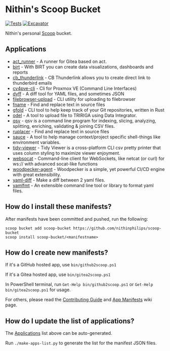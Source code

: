 # Nithin's Scoop Bucket

[![Tests](https://github.com/nithinphilips/scoop-bucket/actions/workflows/ci.yml/badge.svg)](https://github.com/nithinphilips/scoop-bucket/actions/workflows/ci.yml) [![Excavator](https://github.com/nithinphilips/scoop-bucket/actions/workflows/excavator.yml/badge.svg)](https://github.com/nithinphilips/scoop-bucket/actions/workflows/excavator.yml)

Nithin's personal [Scoop](https://scoop.sh) bucket.

## Applications

* [act_runner](https://gitea.com/gitea/act_runner) - A runner for Gitea based on act.
* [birt](https://eclipse-birt.github.io/birt-website) - With BIRT you can create data visualizations, dashboards and reports
* [cb_thunderlink](https://github.com/CamielBouchier/cb_thunderlink) - CB Thunderlink allows you to create direct link to thunderbird emails
* [cv4pve-cli](https://github.com/Corsinvest/cv4pve-cli) - Cli for Proxmox VE (Command Line Interfaces)
* [dyff](https://github.com/homeport/dyff) - A diff tool for YAML files, and sometimes JSON
* [filebrowser-upload](https://github.com/spotdemo4/filebrowser-upload) - CLI utility for uploading to filebrowser
* [fname](https://github.com/Splode/fname) - Find and replace text in source files
* [gfold](https://crates.io/crates/gfold) - CLI tool to help keep track of your Git repositories, written in Rust
* [odel](https://github.com/nithinphilips/odel) - A tool to upload file to TRIRIGA using Data Integrator.
* [qsv](https://github.com/jqnatividad/qsv) - qsv is a command line program for indexing, slicing, analyzing, splitting, enriching, validating & joining CSV files.
* [ruplacer](https://github.com/your-tools/ruplacer) - Find and replace text in source files
* [sauce](https://github.com/DanCardin/sauce) - A tool to help manage context/project specific shell-things like environment variables.
* [tidy-viewer](https://github.com/alexhallam/tv) - Tidy Viewer is a cross-platform CLI csv pretty printer that uses column styling to maximize viewer enjoyment.
* [websocat](https://github.com/vi/websocat) - Command-line client for WebSockets, like netcat (or curl) for ws:// with advanced socat-like functions
* [woodpecker-agent](https://woodpecker-ci.org) - Woodpecker is a simple, yet powerful CI/CD engine with great extensibility.
* [yaml-diff](https://github.com/sters/yaml-diff) - Make a diff between 2 yaml files.
* [yamlfmt](https://github.com/google/yamlfmt) - An extensible command line tool or library to format yaml files.

## How do I install these manifests?

After manifests have been committed and pushed, run the following:

```pwsh
scoop bucket add scoop-bucket https://github.com/nithinphilips/scoop-bucket
scoop install scoop-bucket/<manifestname>
```

## How do I create new manifests?

If it's a GitHub hosted app, use `bin/github2scoop.ps1`

If it's a Gitea hosted app, use `bin/gitea2scoop.ps1`

In PowerShell terminal, run `Get-Help bin/github2scoop.ps1` or `Get-Help bin/gitea2scoop.ps1` for usage.

For others, please read the [Contributing
Guide](https://github.com/ScoopInstaller/.github/blob/main/.github/CONTRIBUTING.md)
and [App Manifests](https://github.com/ScoopInstaller/Scoop/wiki/App-Manifests)
wiki page.


## How do I update the list of applications?

The [Applications](#applications) list above can be auto-generated.

Run `./make-apps-list.py` to generate the list for the manifest JSON files.

